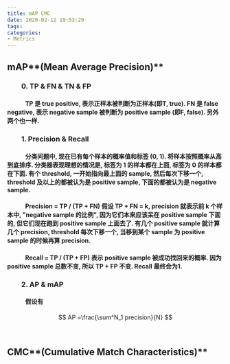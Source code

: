 ```yaml
---
title: mAP CMC
date: 2020-02-12 19:53:29
tags:
categories: 
- Metrics
---
```


## mAP**(Mean Average Precision)**

### &emsp;&emsp;0.	TP & FN & TN & FP

#### &emsp;&emsp;&emsp;TP 是 true positive, 表示正样本被判断为正样本(即T, true). FN 是 false negative, 表示 negative sample 被判断为 positive sample (即F, false). 另外两个也一样.

### &emsp;&emsp;1.	Precision & Recall

#### &emsp;&emsp;&emsp;分类问题中, 现在已有每个样本的概率值和标签 (0, 1). 将样本按照概率从高到底排序. 分类器表现理想的情况是, 标签为 1 的样本都在上面, 标签为 0 的样本都在下面. 有个 threshold, 一开始指向最上面的 sample, 然后每次下移一个, threshold 及以上的都被认为是 positive sample, 下面的都被认为是 negative sample.

#### &emsp;&emsp;&emsp;Precision = TP / (TP + FN)	假设 TP + FN = k, precision 就表示前 k 个样本中, "negative sample 的比例", 因为它们本来应该呆在 positive sample 下面的, 但它们现在跑到 positive sample 上面去了. 有几个 positive sample 就计算几个 precision, threshold 每次下移一个, 当移到某个 sample 为 positive sample 的时候再算 precision.

#### &emsp;&emsp;&emsp;Recall = TP / (TP + FP) 	表示 positive sample 被成功找回来的概率. 因为 positive sample 总数不变, 所以 TP + FP 不变. Recall 最终会为1.

### &emsp;&emsp;2.	AP & mAP

#### &emsp;&emsp;&emsp;假设有

$$
AP =\frac{\sum^N_1 precision}{N}
$$

</br>

## CMC**(Cumulative Match Characteristics)**

### &emsp;&emsp;

</br>